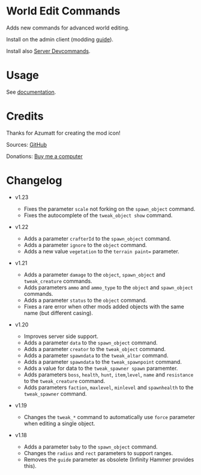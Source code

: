 # World Edit Commands

Adds new commands for advanced world editing.

Install on the admin client (modding [guide](https://youtu.be/L9ljm2eKLrk)).

Install also [Server Devcommands](https://valheim.thunderstore.io/package/JereKuusela/Server_devcommands/).

# Usage

See [documentation](https://github.com/JereKuusela/valheim-world_edit_commands/blob/main/README.md).

# Credits

Thanks for Azumatt for creating the mod icon!

Sources: [GitHub](https://github.com/JereKuusela/valheim-world_edit_commands)

Donations: [Buy me a computer](https://www.buymeacoffee.com/jerekuusela)

# Changelog

- v1.23
	- Fixes the parameter `scale` not forking on the `spawn_object` command.
	- Fixes the autocomplete of the `tweak_object show` command.

- v1.22
	- Adds a parameter `crafterId` to the `spawn_object` command.
	- Adds a parameter `ignore` to the `object` command.
	- Adds a new value `vegetation` to the `terrain paint=` parameter.

- v1.21
	- Adds a parameter `damage` to the `object`, `spawn_object` and `tweak_creature` commands.
	- Adds parameters `ammo` and `ammo_type` to the `object` and `spawn_object` commands.
	- Adds a parameter `status` to the `object` command.
	- Fixes a rare error when other mods added objects with the same name (but different casing).

- v1.20
	- Improves server side support.
	- Adds a parameter `data` to the `spawn_object` command.
	- Adds a parameter `creator` to the `tweak_object` command.
	- Adds a parameter `spawndata` to the `tweak_altar` command.
	- Adds a parameter `spawndata` to the `tweak_spawnpoint` command.
	- Adds a value for data to the `tweak_spawner spawn` paramemter.
	- Adds parameters `boss`, `health`, `hunt`, `item`,`level`, `name` and `resistance` to the `tweak_creature` command.
	- Adds parameters `faction`, `maxlevel`, `minlevel` and `spawnhealth` to the `tweak_spawner` command.

- v1.19
	- Changes the `tweak_*` command to automatically use `force` parameter when editing a single object.

- v1.18
	- Adds a parameter `baby` to the `spawn_object` command.
	- Changes the `radius` and `rect` parameters to support ranges.
	- Removes the `guide` parameter as obsolete (Infinity Hammer provides this).
